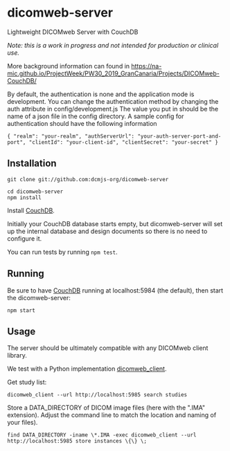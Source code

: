 # dicomweb-server
Lightweight DICOMweb Server with CouchDB

*Note: this is a work in progress and not intended for production or clinical use.*

More background information can found in https://na-mic.github.io/ProjectWeek/PW30_2019_GranCanaria/Projects/DICOMweb-CouchDB/

By default, the authentication is none and the application mode is development.
You can change the authentication method by changing the auth attribute in config/development.js
The value you put in should be the name of a json file in the config directory. A sample config for authentication should have the following information


`{
    "realm": "your-realm",
    "authServerUrl": "your-auth-server-port-and-port",
    "clientId": "your-client-id",
    "clientSecret": "your-secret"
}`



## Installation

```
git clone git://github.com:dcmjs-org/dicomweb-server

cd dicomweb-server
npm install
```

Install [CouchDB](http://couchdb.apache.org/).

Initially your CouchDB database starts empty, but dicomweb-server will set up the internal database
and design documents so there is no need to configure it.

You can run tests by running `npm test`.

## Running

Be sure to have [CouchDB](http://couchdb.apache.org/) running at localhost:5984 (the default), then start the dicomweb-server:

```
npm start
```

## Usage

The server should be ultimately compatible with any DICOMweb client library.

We test with a Python implementation [dicomweb_client](https://github.com/clindatsci/dicomweb-client).

Get study list:

`dicomweb_client --url http://localhost:5985 search studies`

Store a DATA_DIRECTORY of DICOM image files (here with the ".IMA" extension).  Adjust the command line to match the location and naming of your files).

`find DATA_DIRECTORY -iname \*.IMA -exec dicomweb_client --url http://localhost:5985 store instances \{\} \;`
